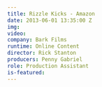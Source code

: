 ```yaml
---
title: Rizzle Kicks - Amazon
date: 2013-06-01 13:35:00 Z
img: 
video: 
company: Bark Films
runtime: Online Content
director: Rick Stanton
producers: Penny Gabriel
role: Production Assistant
is-featured: 
---
```


